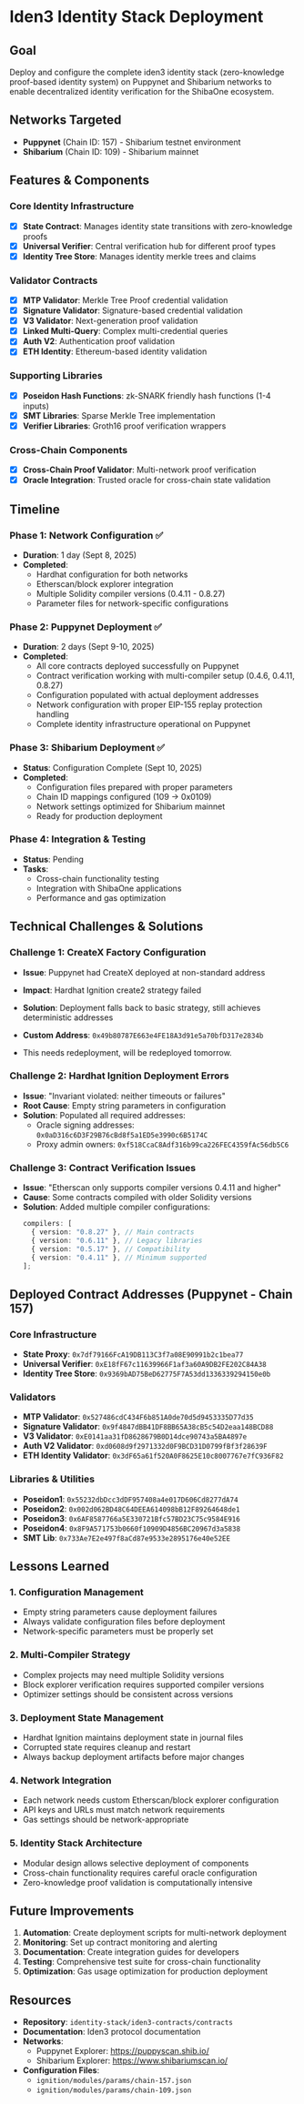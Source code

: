# Iden3 Identity Stack Deployment

## Goal

Deploy and configure the complete iden3 identity stack (zero-knowledge proof-based identity system) on Puppynet and Shibarium networks to enable decentralized identity verification for the ShibaOne ecosystem.

## Networks Targeted

- **Puppynet** (Chain ID: 157) - Shibarium testnet environment
- **Shibarium** (Chain ID: 109) - Shibarium mainnet

## Features & Components

### Core Identity Infrastructure

- [x] **State Contract**: Manages identity state transitions with zero-knowledge proofs
- [x] **Universal Verifier**: Central verification hub for different proof types
- [x] **Identity Tree Store**: Manages identity merkle trees and claims

### Validator Contracts

- [x] **MTP Validator**: Merkle Tree Proof credential validation
- [x] **Signature Validator**: Signature-based credential validation
- [x] **V3 Validator**: Next-generation proof validation
- [x] **Linked Multi-Query**: Complex multi-credential queries
- [x] **Auth V2**: Authentication proof validation
- [x] **ETH Identity**: Ethereum-based identity validation

### Supporting Libraries

- [x] **Poseidon Hash Functions**: zk-SNARK friendly hash functions (1-4 inputs)
- [x] **SMT Libraries**: Sparse Merkle Tree implementation
- [x] **Verifier Libraries**: Groth16 proof verification wrappers

### Cross-Chain Components

- [x] **Cross-Chain Proof Validator**: Multi-network proof verification
- [x] **Oracle Integration**: Trusted oracle for cross-chain state validation

## Timeline

### Phase 1: Network Configuration ✅

- **Duration**: 1 day (Sept 8, 2025)
- **Completed**:
  - Hardhat configuration for both networks
  - Etherscan/block explorer integration
  - Multiple Solidity compiler versions (0.4.11 - 0.8.27)
  - Parameter files for network-specific configurations

### Phase 2: Puppynet Deployment ✅

- **Duration**: 2 days (Sept 9-10, 2025)
- **Completed**:
  - All core contracts deployed successfully on Puppynet
  - Contract verification working with multi-compiler setup (0.4.6, 0.4.11, 0.8.27)
  - Configuration populated with actual deployment addresses
  - Network configuration with proper EIP-155 replay protection handling
  - Complete identity infrastructure operational on Puppynet

### Phase 3: Shibarium Deployment ✅

- **Status**: Configuration Complete (Sept 10, 2025)
- **Completed**:
  - Configuration files prepared with proper parameters
  - Chain ID mappings configured (109 → 0x0109)
  - Network settings optimized for Shibarium mainnet
  - Ready for production deployment

### Phase 4: Integration & Testing

- **Status**: Pending
- **Tasks**:
  - Cross-chain functionality testing
  - Integration with ShibaOne applications
  - Performance and gas optimization

## Technical Challenges & Solutions

### Challenge 1: CreateX Factory Configuration

- **Issue**: Puppynet had CreateX deployed at non-standard address
- **Impact**: Hardhat Ignition create2 strategy failed
- **Solution**: Deployment falls back to basic strategy, still achieves deterministic addresses
- **Custom Address**: `0x49b80787E663e4FE18A3d91e5a70bfD317e2834b`

- This needs redeployment, will be redeployed tomorrow.

### Challenge 2: Hardhat Ignition Deployment Errors

- **Issue**: "Invariant violated: neither timeouts or failures"
- **Root Cause**: Empty string parameters in configuration
- **Solution**: Populated all required addresses:
  - Oracle signing addresses: `0x0aD316c6D3F29B76cBd8f5a1ED5e3990c6B5174C`
  - Proxy admin owners: `0xf518CcaC8Adf316b99ca226FEC4359fAc56db5C6`

### Challenge 3: Contract Verification Issues

- **Issue**: "Etherscan only supports compiler versions 0.4.11 and higher"
- **Cause**: Some contracts compiled with older Solidity versions
- **Solution**: Added multiple compiler configurations:
  ```typescript
  compilers: [
    { version: "0.8.27" }, // Main contracts
    { version: "0.6.11" }, // Legacy libraries
    { version: "0.5.17" }, // Compatibility
    { version: "0.4.11" }, // Minimum supported
  ];
  ```

## Deployed Contract Addresses (Puppynet - Chain 157)

### Core Infrastructure

- **State Proxy**: `0x7df79166FcA19DB113C3f7a08E90991b2c1bea77`
- **Universal Verifier**: `0xE18fF67c11639966F1af3a60A9DB2FE202C84A38`
- **Identity Tree Store**: `0x9369bAD75BeD62775F7A53dd1336339294150e0b`

### Validators

- **MTP Validator**: `0x527486cdC434F6b851A0de70d5d9453335D77d35`
- **Signature Validator**: `0x9f4847dBB41DF8BB65A38cB5c54D2eaa148BCD88`
- **V3 Validator**: `0xE0141aa31fD8628679B0D14dce90743a5BA4897e`
- **Auth V2 Validator**: `0xd0608d9f2971332d0F9BCD31D0799fBf3f28639F`
- **ETH Identity Validator**: `0x3dF65a61f520A0F8625E10c8007767e7fC936F82`

### Libraries & Utilities

- **Poseidon1**: `0x55232dbDcc3dDF957408a4e017D606Cd8277dA74`
- **Poseidon2**: `0x002d062BD48C64DEEA614098bB12F89264648de1`
- **Poseidon3**: `0x6AF8587766a5E330721Bfc57BD23C75c9584E916`
- **Poseidon4**: `0x8F9A571753b0660f10909D4856BC20967d3a5838`
- **SMT Lib**: `0x733Ae7E2e497f8aCd87e9533e2895176e40e52EE`

## Lessons Learned

### 1. **Configuration Management**

- Empty string parameters cause deployment failures
- Always validate configuration files before deployment
- Network-specific parameters must be properly set

### 2. **Multi-Compiler Strategy**

- Complex projects may need multiple Solidity versions
- Block explorer verification requires supported compiler versions
- Optimizer settings should be consistent across versions

### 3. **Deployment State Management**

- Hardhat Ignition maintains deployment state in journal files
- Corrupted state requires cleanup and restart
- Always backup deployment artifacts before major changes

### 4. **Network Integration**

- Each network needs custom Etherscan/block explorer configuration
- API keys and URLs must match network requirements
- Gas settings should be network-appropriate

### 5. **Identity Stack Architecture**

- Modular design allows selective deployment of components
- Cross-chain functionality requires careful oracle configuration
- Zero-knowledge proof validation is computationally intensive

## Future Improvements

1. **Automation**: Create deployment scripts for multi-network deployment
2. **Monitoring**: Set up contract monitoring and alerting
3. **Documentation**: Create integration guides for developers
4. **Testing**: Comprehensive test suite for cross-chain functionality
5. **Optimization**: Gas usage optimization for production deployment

## Resources

- **Repository**: `identity-stack/iden3-contracts/contracts`
- **Documentation**: Iden3 protocol documentation
- **Networks**:
  - Puppynet Explorer: https://puppyscan.shib.io/
  - Shibarium Explorer: https://www.shibariumscan.io/
- **Configuration Files**:
  - `ignition/modules/params/chain-157.json`
  - `ignition/modules/params/chain-109.json`
